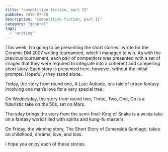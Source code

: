 ```yaml
---
title: "competitive fiction, part II"
pubDate: 2010-07-20
description: "competitive fiction, part II"
category: "general"
tags:
  - "writing"
---
```


This week, I’m going to be presenting the short stories I wrote for the Ceramic DM 2007 writing tournament, which I managed to win. As with the previous tournament, each pair of competitors was presented with a set of images that they were required to integrate into a coherent and compelling short story. Each story is presented here, however, without the initial prompts. Hopefully they stand alone.

Today, the story from round one, A Late Aubade, is a tale of urban fantasy involving one man’s love for a very special tree.

On Wednesday, the story from round two, Three, Two, One, Go is a futuristic take on the 50s, set on Mars.

Thursday brings the story from the semi-final: King of Snake is a wuxia take on a fantasy world filled with spirits and kung-fu masters.

On Friday, the winning story, The Short Story of Esmeralda Santiago, takes on childhood, dreams, love, and loss.

I hope you enjoy each of these stories.
